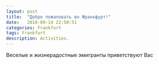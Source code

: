 ```yaml
---
layout: post
title:  "Добро пожаловать во Франкфурт!"
date:   2018-09-14 22:50:51 
categories: Frankfurt
tags: Frankfurt
description: Activities.
---
```

Веселые и жизнерадостные эмигранты приветствуют Вас